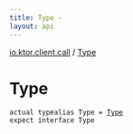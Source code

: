 ```yaml
---
title: Type - 
layout: api
---
```


<div class='api-docs-breadcrumbs'><a href="../index.html">io.ktor.client.call</a> / <a href="./index.html">Type</a></div>

# Type

<div class="signature"><code><span class="keyword">actual</span> <span class="keyword">typealias </span><span class="identifier">Type</span>&nbsp;<span class="symbol">=</span>&nbsp;<a href="http://docs.oracle.com/javase/6/docs/api/java/lang/reflect/Type.html"><span class="identifier">Type</span></a></code></div>

<div class="signature"><code><span class="keyword">expect</span> <span class="keyword">interface </span><span class="identifier">Type</span></code></div>
